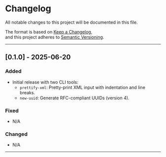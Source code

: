 # Changelog

All notable changes to this project will be documented in this file.

The format is based on [Keep a Changelog](https://keepachangelog.com/en/1.0.0/),  
and this project adheres to [Semantic Versioning](https://semver.org/spec/v2.0.0.html).

---

## [0.1.0] - 2025-06-20

### Added
- Initial release with two CLI tools:
  - `prettify-xml`: Pretty-print XML input with indentation and line breaks.
  - `new-uuid`: Generate RFC-compliant UUIDs (version 4).

### Fixed
- N/A

### Changed
- N/A

---
